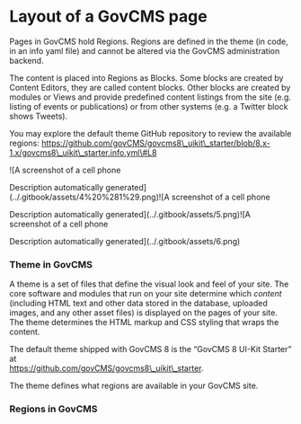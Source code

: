 # Layout of a GovCMS page

Pages in GovCMS hold Regions. Regions are defined in the theme \(in code, in an info yaml file\) and cannot be altered via the GovCMS administration backend.

The content is placed into Regions as Blocks. Some blocks are created by Content Editors, they are called content blocks. Other blocks are created by modules or Views and provide predefined content listings from the site \(e.g. listing of events or publications\) or from other systems \(e.g. a Twitter block shows Tweets\).

You may explore the default theme GitHub repository to review the available regions: https://github.com/govCMS/govcms8\_uikit\_starter/blob/8.x-1.x/govcms8\_uikit\_starter.info.yml\#L8

![A screenshot of a cell phone

Description automatically generated](../.gitbook/assets/4%20%281%29.png)![A screenshot of a cell phone

Description automatically generated](../.gitbook/assets/5.png)![A screenshot of a cell phone

Description automatically generated](../.gitbook/assets/6.png)

### Theme in GovCMS

A theme is a set of files that define the visual look and feel of your site. The core software and modules that run on your site determine which _content_ \(including HTML text and other data stored in the database, uploaded images, and any other asset files\) is displayed on the pages of your site. The theme determines the HTML markup and CSS styling that wraps the content.

The default theme shipped with GovCMS 8 is the “GovCMS 8 UI-Kit Starter” at  
https://github.com/govCMS/govcms8\_uikit\_starter.

The theme defines what regions are available in your GovCMS site.

### Regions in GovCMS



